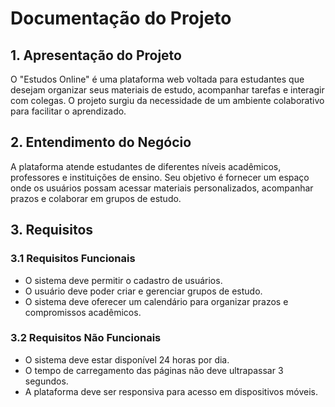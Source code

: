 # Documentação do Projeto  

## 1. Apresentação do Projeto  
O "Estudos Online" é uma plataforma web voltada para estudantes que desejam organizar seus materiais de estudo, acompanhar tarefas e interagir com colegas. O projeto surgiu da necessidade de um ambiente colaborativo para facilitar o aprendizado.

## 2. Entendimento do Negócio  
A plataforma atende estudantes de diferentes níveis acadêmicos, professores e instituições de ensino. Seu objetivo é fornecer um espaço onde os usuários possam acessar materiais personalizados, acompanhar prazos e colaborar em grupos de estudo.

## 3. Requisitos  

### 3.1 Requisitos Funcionais  
- O sistema deve permitir o cadastro de usuários.  
- O usuário deve poder criar e gerenciar grupos de estudo.  
- O sistema deve oferecer um calendário para organizar prazos e compromissos acadêmicos.  

### 3.2 Requisitos Não Funcionais  
- O sistema deve estar disponível 24 horas por dia.  
- O tempo de carregamento das páginas não deve ultrapassar 3 segundos.  
- A plataforma deve ser responsiva para acesso em dispositivos móveis.  
